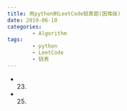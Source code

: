 ```yaml
---
title: 用python刷LeetCode链表题(困难级)
date: 2019-06-10
categories: 
		- Algorithm
tags:  
        - python
        - LeetCode
        - 链表
---
```

   
-   23. 
-   25. 


<!-- more -->